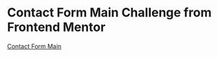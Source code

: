 # Contact Form Main Challenge from Frontend Mentor

[Contact Form Main](https://www.frontendmentor.io/challenges/contact-form--G-hYlqKJj)
